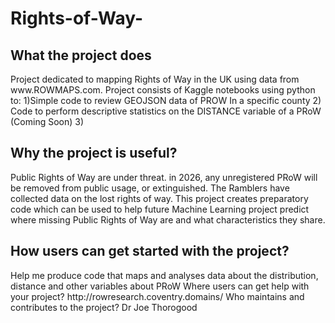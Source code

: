 # Rights-of-Way-
<h2> What the project does </h2> 
Project dedicated to mapping Rights of Way in the UK using data from www.ROWMAPS.com.  Project consists of Kaggle notebooks using python to:   
1)Simple code to review GEOJSON data of PROW In a specific county  
2) Code to perform descriptive statistics on the DISTANCE variable of a PRoW (Coming Soon)  
3) <h2> Why the project is useful? </h2>  
Public Rights of Way are under threat. in 2026, any unregistered PRoW will be removed from public usage, or extinguished. The Ramblers have collected data on the lost rights of way. This project creates preparatory code which can be used to help future Machine Learning project predict where missing Public Rights of Way are and what characteristics they share.

<h2> How users can get started with the project? </h2>  
Help me produce code that maps and analyses data about the distribution, distance and other variables about PRoW
Where users can get help with your project? </h2>  
http://rowresearch.coventry.domains/
Who maintains and contributes to the project? </h2>  
Dr Joe Thorogood 
